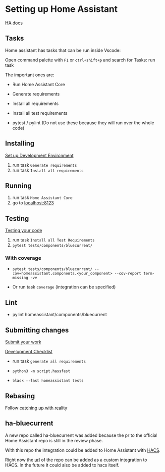 # Setting up Home Assistant

[HA docs](https://developers.home-assistant.io/docs/development_index/)

## Tasks

Home assistant has tasks that can be run inside Vscode:

Open command palette with `F1` or `ctrl+shift+p` and search for Tasks: run task

The important ones are:

- Run Home Assistant Core
- Generate requirements
- Install all requirements
- Install all test requirements

- pytest / pylint (Do not use these because they will run over the whole code)

## Installing

[Set up Development Environment](https://developers.home-assistant.io/docs/development_environment)

1. run task `Generate requirements`
2. run task `Install all requirements`

## Running

1. run task `Home Assistant Core`
2. go to [localhost:8123](http://localhost:8123)

## Testing

[Testing your code](https://developers.home-assistant.io/docs/development_testing)

1. run task `Install all Test Requirements`
2. `pytest tests/components/bluecurrent/`

### With coverage

- `pytest tests/components/bluecurrent/ --cov=homeassistant.components.<your_component> --cov-report term-missing -vv`

- Or run task `coverage` (integration can be specified)

## Lint

- pylint homeassistant/components/bluecurrent

## Submitting changes

[Submit your work](https://developers.home-assistant.io/docs/development_submitting)

[Development Checklist](https://developers.home-assistant.io/docs/development_checklist/)

- run task `generate all requirements`

- `python3 -m script.hassfest`

- `black --fast homeassistant tests`

## Rebasing

Follow [catching up with reality](https://developers.home-assistant.io/docs/development_catching_up)


## ha-bluecurrent

A new repo called ha-bluecurrent was added because the pr to the official Home Assistant repo is still in the review phase.

With this repo the integration could be added to Home Assistant with [HACS](https://hacs.xyz/).

Right now the [url](https://github.com/bluecurrent/ha-bluecurrent) of the repo can be added as a custom integration to HACS. In the future it could also be added to hacs itself.
